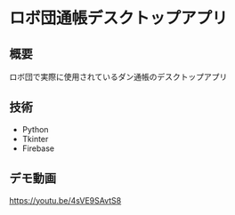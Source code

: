 # ロボ団通帳デスクトップアプリ

## 概要
ロボ団で実際に使用されているダン通帳のデスクトップアプリ

## 技術
- Python
- Tkinter
- Firebase

## デモ動画
https://youtu.be/4sVE9SAvtS8

